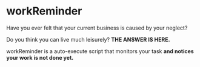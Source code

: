 # workReminder
Have you ever felt that your current business is caused by your neglect?

Do you think you can live much leisurely?
<b>THE ANSWER  IS HERE.</b>

workReminder is a auto-execute script that monitors your task <b>and notices your work is not done yet.
